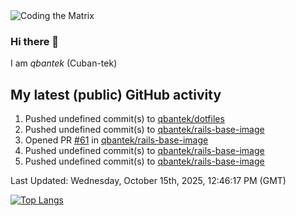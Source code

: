 <img alt="Coding the Matrix" src="https://github.com/user-attachments/assets/59fbca1f-0b00-464b-a8c9-24de1ec70c75">

### Hi there 👋

I am *qbantek* (Cuban-tek)

<!--
**qbantek/qbantek** is a ✨ _special_ ✨ repository because its `README.md` (this file) appears on your GitHub profile.

Here are some ideas to get you started:

- 🔭 I’m currently working on ...
- 🌱 I’m currently learning ...
- 👯 I’m looking to collaborate on ...
- 🤔 I’m looking for help with ...
- 💬 Ask me about ...
- 📫 How to reach me: ...
- ⚡ Fun fact: ...
-->

## My latest (public) GitHub activity
<!--RECENT_ACTIVITY:start-->
1. Pushed undefined commit(s) to [qbantek/dotfiles](https://github.com/qbantek/dotfiles)<br>
2. Pushed undefined commit(s) to [qbantek/rails-base-image](https://github.com/qbantek/rails-base-image)<br>
3. Opened PR [#61](undefined) in [qbantek/rails-base-image](https://github.com/qbantek/rails-base-image)<br>
4. Pushed undefined commit(s) to [qbantek/rails-base-image](https://github.com/qbantek/rails-base-image)<br>
5. Pushed undefined commit(s) to [qbantek/rails-base-image](https://github.com/qbantek/rails-base-image)<br>
<!--RECENT_ACTIVITY:end-->

<!--RECENT_ACTIVITY:last_update-->
Last Updated: Wednesday, October 15th, 2025, 12:46:17 PM (GMT)
<!--RECENT_ACTIVITY:last_update_end-->


[![Top Langs](https://github-readme-stats.vercel.app/api/top-langs/?username=qbantek&langs_count=10&hide_progress=true)](https://github.com/anuraghazra/github-readme-stats)
